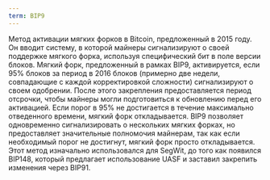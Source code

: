 ```yaml
---
term: BIP9
---
```


Метод активации мягких форков в Bitcoin, предложенный в 2015 году. Он вводит систему, в которой майнеры сигнализируют о своей поддержке мягкого форка, используя специфический бит в поле версии блоков. Мягкий форк, предложенный в рамках BIP9, активируется, если 95% блоков за период в 2016 блоков (примерно две недели, совпадающие с каждой корректировкой сложности) сигнализируют о своем одобрении. После этого закрепления предоставляется период отсрочки, чтобы майнеры могли подготовиться к обновлению перед его активацией. Если порог в 95% не достигается в течение максимально отведенного времени, мягкий форк откладывается. BIP9 позволяет одновременно сигнализировать о нескольких мягких форках, но предоставляет значительные полномочия майнерам, так как если необходимый порог не достигнут, мягкий форк просто откладывается. Этот метод изначально использовался для SegWit, до того как появился BIP148, который предлагает использование UASF и заставил закрепить изменения через BIP91.